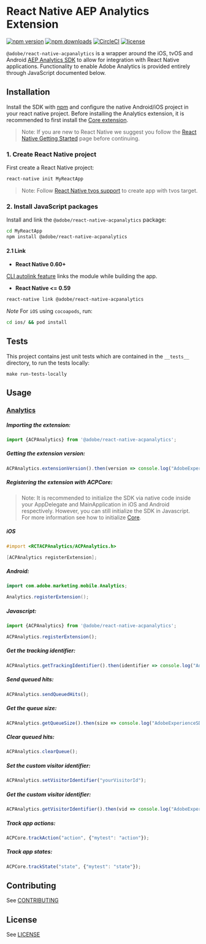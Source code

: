 
# React Native AEP Analytics Extension

[![npm version](https://badge.fury.io/js/%40adobe%2Freact-native-acpanalytics.svg)](https://www.npmjs.com/package/@adobe/react-native-acpanalytics) 
[![npm downloads](https://img.shields.io/npm/dm/@adobe/react-native-acpanalytics)](https://www.npmjs.com/package/@adobe/react-native-acpanalytics)
[![CircleCI](https://img.shields.io/circleci/project/github/adobe/react-native-acpanalytics/main.svg?logo=circleci)](https://circleci.com/gh/adobe/workflows/react-native-acpanalytics) 
[![license](https://img.shields.io/npm/l/@adobe/react-native-acpanalytics.svg)](https://github.com/adobe/react-native-acpanalytics/blob/main/LICENSE)

`@adobe/react-native-acpanalytics` is a wrapper around the iOS, tvOS and Android [AEP Analytics SDK](https://aep-sdks.gitbook.io/docs/using-mobile-extensions/adobe-analytics) to allow for integration with React Native applications. Functionality to enable Adobe Analytics is provided entirely through JavaScript documented below.


## Installation

Install the SDK with [npm](https://www.npmjs.com/) and configure the native Android/iOS project in your react native project. Before installing the Analytics extension, it is recommended to first install the [Core extension](https://github.com/adobe/react-native-acpcore).

> Note: If you are new to React Native we suggest you follow the [React Native Getting Started](<https://facebook.github.io/react-native/docs/getting-started.html>) page before continuing.

### 1. Create React Native project

First create a React Native project:

```bash
react-native init MyReactApp
```
> Note: Follow [React Native tvos support](https://reactnative.dev/blog/2020/03/26/version-0.62#moving-apple-tv-to-react-native-tvos) to create app with tvos target.

### 2. Install JavaScript packages

Install and link the `@adobe/react-native-acpanalytics` package:

```bash
cd MyReactApp
npm install @adobe/react-native-acpanalytics
```

#### 2.1 Link
- **React Native 0.60+**


[CLI autolink feature](https://github.com/react-native-community/cli/blob/master/docs/autolinking.md) links the module while building the app.


- **React Native <= 0.59**


```bash
react-native link @adobe/react-native-acpanalytics
```

*Note* For `iOS` using `cocoapods`, run:

```bash
cd ios/ && pod install
```

## Tests
This project contains jest unit tests which are contained in the `__tests__` directory, to run the tests locally:
```
make run-tests-locally
```

## Usage

### [Analytics](https://aep-sdks.gitbook.io/docs/using-mobile-extensions/adobe-analytics)

##### Importing the extension:
```javascript
import {ACPAnalytics} from '@adobe/react-native-acpanalytics';
```

##### Getting the extension version:

```javascript
ACPAnalytics.extensionVersion().then(version => console.log("AdobeExperienceSDK: ACPAnalytics version: " + version));
```

##### Registering the extension with ACPCore:

> Note: It is recommended to initialize the SDK via native code inside your AppDelegate and MainApplication in iOS and Android respectively. However, you can still initialize the SDK in Javascript. For more information see how to initialize [Core](https://github.com/adobe/react-native-acpcore#initializing-the-sdk). 

##### **iOS**
```objective-c
#import <RCTACPAnalytics/ACPAnalytics.h>

[ACPAnalytics registerExtension];
```

##### **Android:**
```java
import com.adobe.marketing.mobile.Analytics;

Analytics.registerExtension();
```

##### **Javascript:**
```javascript
import {ACPAnalytics} from '@adobe/react-native-acpanalytics';

ACPAnalytics.registerExtension();
```

##### Get the tracking identifier:

```javascript
ACPAnalytics.getTrackingIdentifier().then(identifier => console.log("AdobeExperienceSDK: Tracking identifier: " + identifier));
```
##### Send queued hits:

```javascript
ACPAnalytics.sendQueuedHits();
```

##### Get the queue size:

```javascript
ACPAnalytics.getQueueSize().then(size => console.log("AdobeExperienceSDK: Queue size: " + size));
```

##### Clear queued hits:

```javascript
ACPAnalytics.clearQueue();
```

##### Set the custom visitor identifier:

```javascript
ACPAnalytics.setVisitorIdentifier("yourVisitorId");
```

##### Get the custom visitor identifier:

```javascript
ACPAnalytics.getVisitorIdentifier().then(vid => console.log("AdobeExperienceSDK: Visitor identifier: " + vid));
```

##### Track app actions:

```javascript
ACPCore.trackAction("action", {"mytest": "action"});
```

##### Track app states:

```javascript
ACPCore.trackState("state", {"mytest": "state"});
```

## Contributing
See [CONTRIBUTING](CONTRIBUTING.md)

## License
See [LICENSE](LICENSE)
